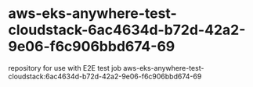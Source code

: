 # aws-eks-anywhere-test-cloudstack-6ac4634d-b72d-42a2-9e06-f6c906bbd674-69
repository for use with E2E test job aws-eks-anywhere-test-cloudstack:6ac4634d-b72d-42a2-9e06-f6c906bbd674-69
